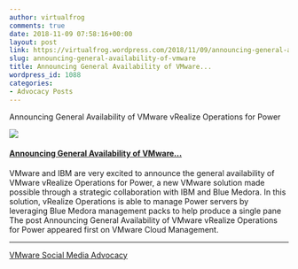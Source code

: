 ```yaml
---
author: virtualfrog
comments: true
date: 2018-11-09 07:58:16+00:00
layout: post
link: https://virtualfrog.wordpress.com/2018/11/09/announcing-general-availability-of-vmware/
slug: announcing-general-availability-of-vmware
title: Announcing General Availability of VMware...
wordpress_id: 1088
categories:
- Advocacy Posts
---
```


Announcing General Availability of VMware vRealize Operations for Power

[![](https://d3utlhu53nfcwz.cloudfront.net/171901/cdnImage/article/426e6928-cb5c-4623-a75e-d36532db9ff3/?size=Box320)](http://bit.ly/2yXORrF)

#### [Announcing General Availability of VMware...](http://bit.ly/2yXORrF)

VMware and IBM are very excited to announce the general availability of VMware vRealize Operations for Power, a new VMware solution made possible through a strategic collaboration with IBM and Blue Medora. In this solution, vRealize Operations is able to manage Power servers by leveraging Blue Medora management packs to help produce a single pane The post Announcing General Availability of VMware vRealize Operations for Power appeared first on VMware Cloud Management.

* * *

[VMware Social Media Advocacy](http://advocacy.vmware.com)
